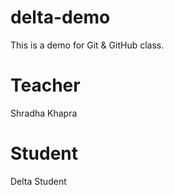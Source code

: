 # delta-demo

This is a demo for Git &amp; GitHub class.

# Teacher

Shradha Khapra

# Student

Delta Student
